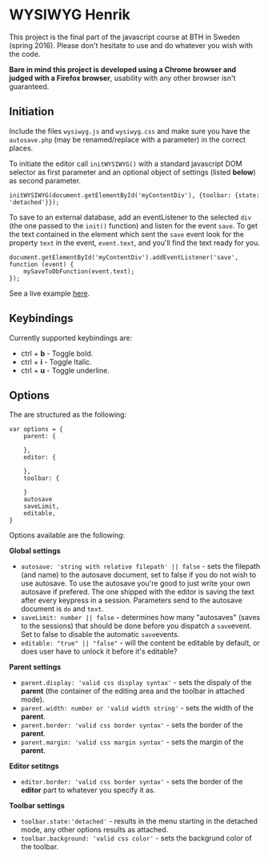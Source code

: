 # WYSIWYG Henrik

This project is the final part of the javascript course at BTH in Sweden (spring 2016). Please don't hesitate to use and do whatever you wish with the code.

**Bare in mind this project is developed using a Chrome browser and judged with a Firefox browser**, usability with any other browser isn't guaranteed.

## Initiation

Include the files `wysiwyg.js` and `wysiwyg.css` and make sure you have the `autosave.php` (may be renamed/replace with a parameter) in the correct places.

To initiate the editor call `initWYSIWYG()` with a standard javascript DOM selector as first parameter and an optional object of settings (listed **below**) as second parameter.

`initWYSIWYG(document.getElementById('myContentDiv'), {toolbar: {state: 'detached'}});`

To save to an external database, add an eventListener to the selected `div` (the one passed to the `init()` function) and listen for the event `save`. To get the text contained in the element which sent the `save` event look for the property `text` in the event, `event.text`, and you'll find the text ready for you.

    document.getElementById('myContentDiv').addEventListener('save', function (event) {
        mySaveToDbFunction(event.text);
    });


See a live example [here](http://www.student.bth.se/~hear15/dbwebb-kurser/javascript/me/kmom10/texteditor/presentation.php).


## Keybindings

Currently supported keybindings are:
*  ctrl + **b** - Toggle bold.
*  ctrl + **i** - Toggle Italic.
*  ctrl + **u** - Toggle underline.


## Options

The are structured as the following:

    var options = {
        parent: {

        },
        editor: {

        },
        toolbar: {

        }
        autosave
        saveLimit,
        editable,
    }

Options available are the following:

**Global settings**
*  `autosave: 'string with relative filepath' || false` - sets the filepath (and name) to the autosave document, set to false if you do not wish to use autosave.
  To use the autosave you're good to just write your own autosave if prefered. The one shipped with the editor is saving the text after every keypress in a session. Parameters send to the autosave document is `do` and `text`.
*  `saveLimit: number || false` - determines how many "autosaves" (saves to the sessions) that should be done before you dispatch a `save`event. Set to false to disable the automatic `save`events.
*  `editable: "true" || "false"` - will the content be editable by default, or does user have to unlock it before it's editable?

**Parent settings**
*  `parent.display: 'valid css display syntax'` - sets the dispaly of the **parent** (the container of the editing area and the toolbar in attached mode).
*  `parent.width: number or 'valid width string'` - sets the width of the **parent**.
*  `parent.border: 'valid css border syntax'` - sets the border of the **parent**.
*  `parent.margin: 'valid css margin syntax'` - sets the margin of the **parent**.

**Editor setitngs**
*  `editor.border: 'valid css border syntax'` - sets the border of the **editor** part to whatever you specify it as.

**Toolbar settings**
*  `toolbar.state:'detached'` - results in the menu starting in the detached mode, any other options results as attached.
*  `toolbar.background: 'valid css color'` - sets the backgrund color of the toolbar.
